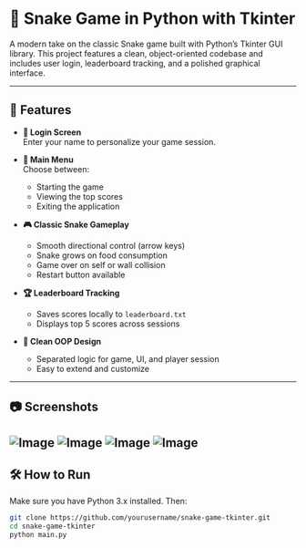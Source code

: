 # 🐍 Snake Game in Python with Tkinter

A modern take on the classic Snake game built with Python’s Tkinter GUI library. This project features a clean, object-oriented codebase and includes user login, leaderboard tracking, and a polished graphical interface.

---

## 🚀 Features

- **🔐 Login Screen**  
  Enter your name to personalize your game session.

- **🧭 Main Menu**  
  Choose between:
  - Starting the game
  - Viewing the top scores
  - Exiting the application

- **🎮 Classic Snake Gameplay**  
  - Smooth directional control (arrow keys)  
  - Snake grows on food consumption  
  - Game over on self or wall collision  
  - Restart button available

- **🏆 Leaderboard Tracking**  
  - Saves scores locally to `leaderboard.txt`  
  - Displays top 5 scores across sessions

- **🧼 Clean OOP Design**  
  - Separated logic for game, UI, and player session  
  - Easy to extend and customize

---

## 📷 Screenshots

![Image](https://github.com/user-attachments/assets/1cef58b3-3fb4-445a-a399-01e569f44d94)
![Image](https://github.com/user-attachments/assets/cd4f2678-1373-477a-842e-6cdc60b617f9)
![Image](https://github.com/user-attachments/assets/e31ab76b-1be8-4316-bfa9-e4935409f748)
![Image](https://github.com/user-attachments/assets/3c0d7952-ebf2-46dd-9d46-ae808bad20d3)
---

## 🛠️ How to Run

Make sure you have Python 3.x installed. Then:

```bash
git clone https://github.com/yourusername/snake-game-tkinter.git
cd snake-game-tkinter
python main.py
